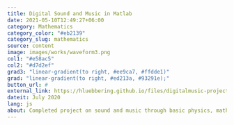 ```yaml
---
title: Digital Sound and Music in Matlab
date: 2021-05-10T12:49:27+06:00
category: Mathematics
category_color: "#eb2139"
category_slug: mathematics
source: content
image: images/works/waveform3.png
col1: "#e58ac5"
col2: "#d7d2ef"
grad3: "linear-gradient(to right, #ee9ca7, #ffdde1)"
grad: "linear-gradient(to right, #ed213a, #93291e);"
button_url: #
external_link: https://hluebbering.github.io/files/digitalmusic-project.pdf
dateit: July 2020
lang: js
about: Completed project on sound and music through basic physics, mathematics, algorithms, fundamental music theory, and MIDI.
---
```


